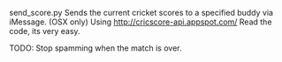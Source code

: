 send_score.py
Sends the current cricket scores to a specified buddy via iMessage. (OSX only)
Using http://cricscore-api.appspot.com/
Read the code, its very easy.

TODO: Stop spamming when the match is over.
